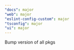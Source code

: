 ```yaml
---
"docs": major
"web": major
"eslint-config-custom": major
"tsconfig": major
"ui": major
---
```


Bump version of all pkgs
